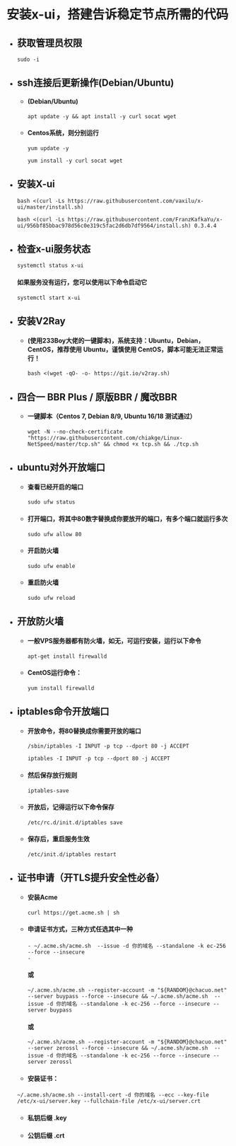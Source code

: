 # 安装x-ui，搭建告诉稳定节点所需的代码


- ## 获取管理员权限

  ```
  sudo -i
  ```

- ## ssh连接后更新操作(Debian/Ubuntu)

  - #### (Debian/Ubuntu)

    ```
    apt update -y && apt install -y curl socat wget
    ```

  - #### Centos系统，则分别运行

    ```
    yum update -y
    ```

    ```
    yum install -y curl socat wget
    ```

- ## 安装X-ui

  ```
  bash <(curl -Ls https://raw.githubusercontent.com/vaxilu/x-ui/master/install.sh)
  ```

  ```
  bash <(curl -Ls https://raw.githubusercontent.com/FranzKafkaYu/x-ui/956bf85bbac978d56c0e319c5fac2d6db7df9564/install.sh) 0.3.4.4
  ```

- ## 检查x-ui服务状态

  ```
  systemctl status x-ui
  ```

  #### 	如果服务没有运行，您可以使用以下命令启动它

  ```
  systemctl start x-ui
  ```

- ## 安装V2Ray

  - #### (使用233Boy大佬的一键脚本)，系统支持：Ubuntu，Debian，CentOS，推荐使用 Ubuntu，谨慎使用 CentOS，脚本可能无法正常运行！

    ```
    bash <(wget -qO- -o- https://git.io/v2ray.sh)
    ```

- ## 四合一 BBR Plus / 原版BBR / 魔改BBR

  - #### 一键脚本（Centos 7, Debian 8/9, Ubuntu 16/18 测试通过）

    ```
    wget -N --no-check-certificate "https://raw.githubusercontent.com/chiakge/Linux-NetSpeed/master/tcp.sh" && chmod +x tcp.sh && ./tcp.sh
    ```

- ## ubuntu对外开放端口

  - #### 查看已经开启的端口

    ```
    sudo ufw status
    ```

  - #### 打开端口，将其中80数字替换成你要放开的端口，有多个端口就运行多次

    ```
    sudo ufw allow 80
    ```

  - #### 开启防火墙

    ```
    sudo ufw enable
    ```

  - #### 重启防火墙

    ```
    sudo ufw reload
    ```

- ## **开放防火墙**

  - #### 一般VPS服务器都有防火墙，如无，可运行安装，运行以下命令

    ```
    apt-get install firewalld
    ```

  - #### CentOS运行命令：

    ```
    yum install firewalld
    ```

- ## iptables命令开放端口

  - #### 开放命令，将80替换成你需要开放的端口

    ```
    /sbin/iptables -I INPUT -p tcp --dport 80 -j ACCEPT
    ```

    ```
    iptables -I INPUT -p tcp --dport 80 -j ACCEPT
    ```

  - #### 然后保存放行规则

    ```
    iptables-save
    ```

  - #### 开放后，记得运行以下命令保存

    ```
    /etc/rc.d/init.d/iptables save
    ```

  - #### 保存后，重启服务生效

    ```
    /etc/init.d/iptables restart
    ```

- ## 证书申请（开TLS提升安全性必备）

  - #### 安装Acme

    ```
    curl https://get.acme.sh | sh
    ```

  - #### 申请证书方式，三种方式任选其中一种

    ```
    - ~/.acme.sh/acme.sh  --issue -d 你的域名 --standalone -k ec-256 --force --insecure
    - 
    ```

    #### 或   

    ```
    ~/.acme.sh/acme.sh --register-account -m "${RANDOM}@chacuo.net" --server buypass --force --insecure && ~/.acme.sh/acme.sh  --issue -d 你的域名 --standalone -k ec-256 --force --insecure --server buypass
    ```

    #### 或

    ```
    ~/.acme.sh/acme.sh --register-account -m "${RANDOM}@chacuo.net" --server zerossl --force --insecure && ~/.acme.sh/acme.sh  --issue -d 你的域名 --standalone -k ec-256 --force --insecure --server zerossl
    ```

  - #### 安装证书：

  ```
  ~/.acme.sh/acme.sh --install-cert -d 你的域名 --ecc --key-file /etc/x-ui/server.key --fullchain-file /etc/x-ui/server.crt
  ```

  - #### 私钥后缀    .key

  - #### 公钥后缀   .crt
